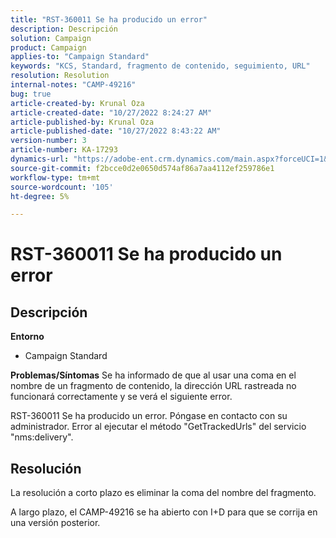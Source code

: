 ```yaml
---
title: "RST-360011 Se ha producido un error"
description: Descripción
solution: Campaign
product: Campaign
applies-to: "Campaign Standard"
keywords: "KCS, Standard, fragmento de contenido, seguimiento, URL"
resolution: Resolution
internal-notes: "CAMP-49216"
bug: true
article-created-by: Krunal Oza
article-created-date: "10/27/2022 8:24:27 AM"
article-published-by: Krunal Oza
article-published-date: "10/27/2022 8:43:22 AM"
version-number: 3
article-number: KA-17293
dynamics-url: "https://adobe-ent.crm.dynamics.com/main.aspx?forceUCI=1&pagetype=entityrecord&etn=knowledgearticle&id=ef138cc4-d055-ed11-bba2-6045bd006c82"
source-git-commit: f2bcce0d2e0650d574af86a7aa4112ef259786e1
workflow-type: tm+mt
source-wordcount: '105'
ht-degree: 5%

---
```


# RST-360011 Se ha producido un error

## Descripción

<b>Entorno</b>
- Campaign Standard



<b>Problemas/Síntomas</b>
Se ha informado de que al usar una coma en el nombre de un fragmento de contenido, la dirección URL rastreada no funcionará correctamente y se verá el siguiente error.

RST-360011 Se ha producido un error. Póngase en contacto con su administrador.
Error al ejecutar el método &quot;GetTrackedUrls&quot; del servicio &quot;nms:delivery&quot;.






## Resolución


La resolución a corto plazo es eliminar la coma del nombre del fragmento.

A largo plazo, el CAMP-49216 se ha abierto con I+D para que se corrija en una versión posterior.
